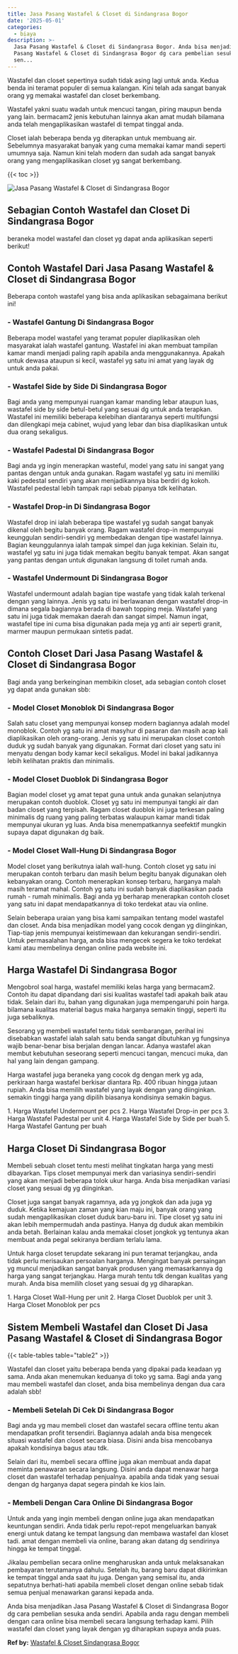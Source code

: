 ```yaml
---
title: Jasa Pasang Wastafel & Closet di Sindangrasa Bogor
date: '2025-05-01'
categories:
  - biaya
description: >-
  Jasa Pasang Wastafel & Closet di Sindangrasa Bogor. Anda bisa menjadikan Jasa
  Pasang Wastafel & Closet di Sindangrasa Bogor dg cara pembelian sesuka anda
  sen...
---
```


Wastafel dan closet sepertinya sudah tidak asing lagi untuk anda. Kedua benda ini teramat populer di semua kalangan. Kini telah ada sangat banyak orang yg memakai wastafel dan closet berkembang.

Wastafel yakni suatu wadah untuk mencuci tangan, piring maupun benda yang lain. bermacam2 jenis kebutuhan lainnya akan amat mudah bilamana anda telah mengaplikasikan wastafel di tempat tinggal anda.

Closet ialah beberapa benda yg diterapkan untuk membuang air. Sebelumnya masyarakat banyak yang cuma memakai kamar mandi seperti umumnya saja. Namun kini telah modern dan sudah ada sangat banyak orang yang mengaplikasikan closet yg sangat berkembang.

{{< toc >}}

![Jasa Pasang Wastafel & Closet di Sindangrasa Bogor](/images/wastafel-closet-murah11.png)

## Sebagian Contoh Wastafel dan Closet Di Sindangrasa Bogor

beraneka model wastafel dan closet yg dapat anda aplikasikan seperti berikut!

## Contoh Wastafel Dari Jasa Pasang Wastafel & Closet di Sindangrasa Bogor

Beberapa contoh wastafel yang bisa anda aplikasikan sebagaimana berikut ini!

### \- Wastafel Gantung Di Sindangrasa Bogor

Beberapa model wastafel yang teramat populer diaplikasikan oleh masyarakat ialah wastafel gantung. Wastafel ini akan membuat tampilan kamar mandi menjadi paling rapih apabila anda menggunakannya. Apakah untuk dewasa ataupun si kecil, wastafel yg satu ini amat yang layak dg untuk anda pakai.

### \- Wastafel Side by Side Di Sindangrasa Bogor

Bagi anda yang mempunyai ruangan kamar manding lebar ataupun luas, wastafel side by side betul-betul yang sesuai dg untuk anda terapkan. Wastafel ini memiliki beberapa kelebihan diantaranya seperti multifungsi dan dilengkapi meja cabinet, wujud yang lebar dan bisa diaplikasikan untuk dua orang sekaligus.

### \- Wastafel Padestal Di Sindangrasa Bogor

Bagi anda yg ingin menerapkan wasteful, model yang satu ini sangat yang pantas dengan untuk anda gunakan. Ragam wastafel yg satu ini memiliki kaki pedestal sendiri yang akan menjadikannya bisa berdiri dg kokoh. Wastafel pedestal lebih tampak rapi sebab pipanya tdk kelihatan.

### \- Wastafel Drop-in Di Sindangrasa Bogor

Wastafel drop ini ialah beberapa tipe wastafel yg sudah sangat banyak dikenal oleh begitu banyak orang. Ragam wastafel drop-in mempunyai keunggulan sendiri-sendiri yg membedakan dengan tipe wastafel lainnya. Bagian keunggulannya ialah tampak simpel dan juga kekinian. Selain itu, wastafel yg satu ini juga tidak memakan begitu banyak tempat. Akan sangat yang pantas dengan untuk digunakan langsung di toilet rumah anda.

### \- Wastafel Undermount Di Sindangrasa Bogor

Wastafel undermount adalah bagian tipe wastafe yang tidak kalah terkenal dengan yang lainnya. Jenis yg satu ini berlawanan dengan wastafel drop-in dimana segala bagiannya berada di bawah topping meja. Wastafel yang satu ini juga tidak memakan daerah dan sangat simpel. Namun ingat, wastafel tipe ini cuma bisa digunakan pada meja yg anti air seperti granit, marmer maupun permukaan sintetis padat.

## Contoh Closet Dari Jasa Pasang Wastafel & Closet di Sindangrasa Bogor

Bagi anda yang berkeinginan membikin closet, ada sebagian contoh closet yg dapat anda gunakan sbb:

### \- Model Closet Monoblok Di Sindangrasa Bogor

Salah satu closet yang mempunyai konsep modern bagiannya adalah model monoblok. Contoh yg satu ini amat masyhur di pasaran dan masih acap kali diaplikasikan oleh orang-orang. Jenis yg satu ini merupakan closet contoh duduk yg sudah banyak yang digunakan. Format dari closet yang satu ini menyatu dengan body kamar kecil sekaligus. Model ini bakal jadikannya lebih kelihatan praktis dan minimalis.

### \- Model Closet Duoblok Di Sindangrasa Bogor

Bagian model closet yg amat tepat guna untuk anda gunakan selanjutnya merupakan contoh duoblok. Closet yg satu ini mempunyai tangki air dan badan closet yang terpisah. Ragam closet duoblok ini juga terkesan paling minimalis dg ruang yang paling terbatas walaupun kamar mandi tidak mempunyai ukuran yg luas. Anda bisa menempatkannya seefektif mungkin supaya dapat digunakan dg baik.

### \- Model Closet Wall-Hung Di Sindangrasa Bogor

Model closet yang berikutnya ialah wall-hung. Contoh closet yg satu ini merupakan contoh terbaru dan masih belum begitu banyak digunakan oleh kebanyakan orang. Contoh menerapkan konsep terbaru, harganya malah masih teramat mahal. Contoh yg satu ini sudah banyak diaplikasikan pada rumah - rumah minimalis. Bagi anda yg berharap menerapkan contoh closet yang satu ini dapat mendapatkannya di toko terdekat atau via online.

Selain beberapa uraian yang bisa kami sampaikan tentang model wastafel dan closet. Anda bisa menjadikan model yang cocok dengan yg diinginkan, Tiap-tiap jenis mempunyai keistimewaan dan kekurangan sendiri-sendiri. Untuk permasalahan harga, anda bisa mengecek segera ke toko terdekat kami atau membelinya dengan online pada website ini.

## Harga Wastafel Di Sindangrasa Bogor

Mengobrol soal harga, wastafel memiliki kelas harga yang bermacam2. Contoh itu dapat dipandang dari sisi kualitas wastafel tadi apakah baik atau tidak. Selain dari itu, bahan yang digunakan juga mempengaruhi poin harga. bilamana kualitas material bagus maka harganya semakin tinggi, seperti itu juga sebaliknya.

Sesorang yg membeli wastafel tentu tidak sembarangan, perihal ini disebabkan wastafel ialah salah satu benda sangat dibutuhkan yg fungsinya wajib benar-benar bisa berjalan dengan lancar. Adanya wastafel akan membut kebutuhan seseorang seperti mencuci tangan, mencuci muka, dan hal yang lain dengan gampang.

Harga wastafel juga beraneka yang cocok dg dengan merk yg ada, perkiraan harga wastafel berkisar diantara Rp. 400 ribuan hingga jutaan rupiah. Anda bisa memilih wastafel yang layak dengan yang diinginkan. semakin tinggi harga yang dipilih biasanya kondisinya semakin bagus.

1\. Harga Wastafel Undermount per pcs 2. Harga Wastafel Drop-in per pcs 3. Harga Wastafel Padestal per unit 4. Harga Wastafel Side by Side per buah 5. Harga Wastafel Gantung per buah

## Harga Closet Di Sindangrasa Bogor

Membeli sebuah closet tentu mesti melihat tingkatan harga yang mesti dibayarkan. Tips closet mempunyai merk dan variasinya sendiri-sendiri yang akan menjadi beberapa tolok ukur harga. Anda bisa menjadikan variasi closet yang sesuai dg yg diinginkan.

Closet juga sangat banyak ragamnya, ada yg jongkok dan ada juga yg duduk. Ketika kemajuan zaman yang kian maju ini, banyak orang yang sudah mengaplikasikan closet duduk baru-baru ini. Tipe closet yg satu ini akan lebih mempermudah anda pastinya. Hanya dg duduk akan membikin anda betah. Berlainan kalau anda memakai closet jongkok yg tentunya akan membuat anda pegal sekiranya berdiam terlalu lama.

Untuk harga closet terupdate sekarang ini pun teramat terjangkau, anda tidak perlu merisaukan persoalan harganya. Mengingat banyak persaingan yg muncul menjadikan sangat banyak produsen yang memasarkannya dg harga yang sangat terjangkau. Harga murah tentu tdk dengan kualitas yang murah. Anda bisa memilih closet yang sesuai dg yg diharapkan.

1\. Harga Closet Wall-Hung per unit 2. Harga Closet Duoblok per unit 3. Harga Closet Monoblok per pcs

## Sistem Membeli Wastafel dan Closet Di Jasa Pasang Wastafel & Closet di Sindangrasa Bogor

{{< table-tables table="table2" >}}

Wastafel dan closet yaitu beberapa benda yang dipakai pada keadaan yg sama. Anda akan menemukan keduanya di toko yg sama. Bagi anda yang mau membeli wastafel dan closet, anda bisa membelinya dengan dua cara adalah sbb!

### \- Membeli Setelah Di Cek Di Sindangrasa Bogor

Bagi anda yg mau membeli closet dan wastafel secara offline tentu akan mendapatkan profit tersendiri. Bagiannya adalah anda bisa mengecek situasi wastafel dan closet secara biasa. Disini anda bisa mencobanya apakah kondisinya bagus atau tdk.

Selain dari itu, membeli secara offline juga akan membuat anda dapat meminta penawaran secara langsung. Disini anda dapat menawar harga closet dan wastafel terhadap penjualnya. apabila anda tidak yang sesuai dengan dg harganya dapat segera pindah ke kios lain.

### \- Membeli Dengan Cara Online Di Sindangrasa Bogor

Untuk anda yang ingin membeli dengan online juga akan mendapatkan keuntungan sendiri. Anda tidak perlu repot-repot mengeluarkan banyak energi untuk datang ke tempat langsung dan membawa wastafel dan kloset tadi. amat dengan membeli via online, barang akan datang dg sendirinya hingga ke tempat tinggal.

Jikalau pembelian secara online mengharuskan anda untuk melaksanakan pembayaran terutamanya dahulu. Setelah itu, barang baru dapat dikirimkan ke tempat tinggal anda saat itu juga. Dengan yang semisal itu, anda sepatutnya berhati-hati apabila membeli closet dengan online sebab tidak semua penjual menawarkan garansi kepada anda.

Anda bisa menjadikan Jasa Pasang Wastafel & Closet di Sindangrasa Bogor dg cara pembelian sesuka anda sendiri. Apabila anda ragu dengan membeli dengan cara online bisa membeli secara langsung terhadap kami. Pilih wastafel dan closet yang layak dengan yg diharapkan supaya anda puas.

**Ref by:** [Wastafel & Closet Sindangrasa Bogor](https://id.wikipedia.org/wiki/Wastafel)
